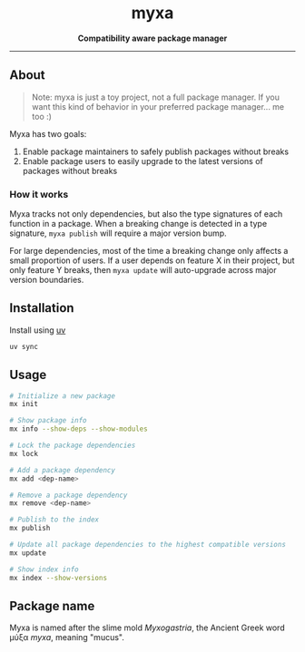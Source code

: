 <div align="center">
  <h1>myxa</h1>

  <p>
    <strong>Compatibility aware package manager</strong>
  </p>

  <hr />
</div>

## About

> Note: myxa is just a toy project, not a full package manager. If you want this kind of behavior in your preferred package manager... me too :)

Myxa has two goals:

1. Enable package maintainers to safely publish packages without breaks
2. Enable package users to easily upgrade to the latest versions of packages without breaks

### How it works

Myxa tracks not only dependencies, but also the type signatures of each function in a package. When a breaking change is detected in a type signature, `myxa publish` will require a major version bump.

For large dependencies, most of the time a breaking change only affects a small proportion of users. If a user depends on feature X in their project, but only feature Y breaks, then `myxa update` will auto-upgrade across major version boundaries.

## Installation

Install using [uv](https://docs.astral.sh/uv)

```bash
uv sync
```

## Usage

```bash
# Initialize a new package
mx init

# Show package info
mx info --show-deps --show-modules

# Lock the package dependencies
mx lock

# Add a package dependency
mx add <dep-name>

# Remove a package dependency
mx remove <dep-name>

# Publish to the index
mx publish

# Update all package dependencies to the highest compatible versions
mx update

# Show index info
mx index --show-versions
```

## Package name

Myxa is named after the slime mold _Myxogastria_, the Ancient Greek word μύξα _myxa_, meaning "mucus".
